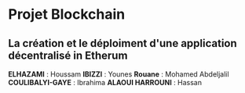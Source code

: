 # Projet Blockchain  


## La création et le déploiment d'une application décentralisé in Etherum
 
**ELHAZAMI** : Houssam
**IBIZZI** : Younes
**Rouane** : Mohamed Abdeljalil
**COULIBALYI-GAYE** : Ibrahima
**ALAOUI HARROUNI** : Hassan
